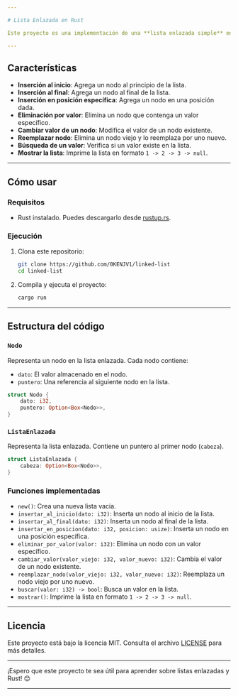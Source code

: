 ```yaml
---

# Lista Enlazada en Rust

Este proyecto es una implementación de una **lista enlazada simple** en Rust. La lista enlazada es una estructura de datos fundamental que permite almacenar y manipular una secuencia de elementos de manera eficiente.

---
```


## Características

- **Inserción al inicio**: Agrega un nodo al principio de la lista.
- **Inserción al final**: Agrega un nodo al final de la lista.
- **Inserción en posición específica**: Agrega un nodo en una posición dada.
- **Eliminación por valor**: Elimina un nodo que contenga un valor específico.
- **Cambiar valor de un nodo**: Modifica el valor de un nodo existente.
- **Reemplazar nodo**: Elimina un nodo viejo y lo reemplaza por uno nuevo.
- **Búsqueda de un valor**: Verifica si un valor existe en la lista.
- **Mostrar la lista**: Imprime la lista en formato `1 -> 2 -> 3 -> null`.

---

## Cómo usar

### Requisitos
- Rust instalado. Puedes descargarlo desde [rustup.rs](https://rustup.rs/).

### Ejecución
1. Clona este repositorio:
   ```bash
   git clone https://github.com/0KENJV1/linked-list
   cd linked-list
   ```

2. Compila y ejecuta el proyecto:
   ```bash
   cargo run
   ```


---

## Estructura del código

### `Nodo`
Representa un nodo en la lista enlazada. Cada nodo contiene:
- `dato`: El valor almacenado en el nodo.
- `puntero`: Una referencia al siguiente nodo en la lista.

```rust
struct Nodo {
    dato: i32,
    puntero: Option<Box<Nodo>>,
}
```

### `ListaEnlazada`
Representa la lista enlazada. Contiene un puntero al primer nodo (`cabeza`).

```rust
struct ListaEnlazada {
    cabeza: Option<Box<Nodo>>,
}
```

### Funciones implementadas
- `new()`: Crea una nueva lista vacía.
- `insertar_al_inicio(dato: i32)`: Inserta un nodo al inicio de la lista.
- `insertar_al_final(dato: i32)`: Inserta un nodo al final de la lista.
- `insertar_en_posicion(dato: i32, posicion: usize)`: Inserta un nodo en una posición específica.
- `eliminar_por_valor(valor: i32)`: Elimina un nodo con un valor específico.
- `cambiar_valor(valor_viejo: i32, valor_nuevo: i32)`: Cambia el valor de un nodo existente.
- `reemplazar_nodo(valor_viejo: i32, valor_nuevo: i32)`: Reemplaza un nodo viejo por uno nuevo.
- `buscar(valor: i32) -> bool`: Busca un valor en la lista.
- `mostrar()`: Imprime la lista en formato `1 -> 2 -> 3 -> null`.

---

## Licencia
Este proyecto está bajo la licencia MIT. Consulta el archivo [LICENSE](LICENSE) para más detalles.


---

¡Espero que este proyecto te sea útil para aprender sobre listas enlazadas y Rust! 😊

---

